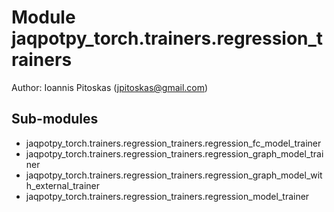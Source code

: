 Module jaqpotpy_torch.trainers.regression_trainers
==================================================
Author: Ioannis Pitoskas (jpitoskas@gmail.com)

Sub-modules
-----------
* jaqpotpy_torch.trainers.regression_trainers.regression_fc_model_trainer
* jaqpotpy_torch.trainers.regression_trainers.regression_graph_model_trainer
* jaqpotpy_torch.trainers.regression_trainers.regression_graph_model_with_external_trainer
* jaqpotpy_torch.trainers.regression_trainers.regression_model_trainer